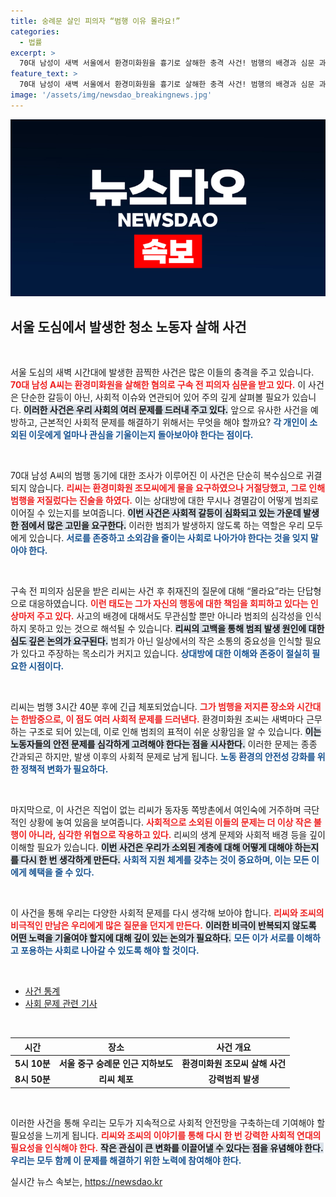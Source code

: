 ```yaml
---
title: 숭례문 살인 피의자 “범행 이유 몰라요!”
categories:
  - 법률
excerpt: >
  70대 남성이 새벽 서울에서 환경미화원을 흉기로 살해한 충격 사건! 범행의 배경과 심문 과정이 드러나며, 구속 여부가 주목받고 있다. 클릭하여 사건의 전모를 확인하세요!
feature_text: >
  70대 남성이 새벽 서울에서 환경미화원을 흉기로 살해한 충격 사건! 범행의 배경과 심문 과정이 드러나며, 구속 여부가 주목받고 있다. 클릭하여 사건의 전모를 확인하세요!
image: '/assets/img/newsdao_breakingnews.jpg'
---
```


<p><img src="/assets/img/newsdao_breakingnews.jpg" alt="implanttips 속보" /></p>

<h2 data-ke-size="size26">서울 도심에서 발생한 청소 노동자 살해 사건</h2>

<p data-ke-size="size16">&nbsp;</p>

<p>서울 도심의 새벽 시간대에 발생한 끔찍한 사건은 많은 이들의 충격을 주고 있습니다. <b><span style="color: #ee2323;">70대 남성 A씨는 환경미화원을 살해한 혐의로 구속 전 피의자 심문을 받고 있다.</span></b> 이 사건은 단순한 갈등이 아닌, 사회적 이슈와 연관되어 있어 주의 깊게 살펴볼 필요가 있습니다. <b><span style="background-color: #21538527;">이러한 사건은 우리 사회의 여러 문제를 드러내 주고 있다.</span></b> 앞으로 유사한 사건을 예방하고, 근본적인 사회적 문제를 해결하기 위해서는 무엇을 해야 할까요? <b><span style="color: #1a5490;">각 개인이 소외된 이웃에게 얼마나 관심을 기울이는지 돌아보아야 한다는 점이다.</span></b></p>

<p data-ke-size="size16">&nbsp;</p>

<p>70대 남성 A씨의 범행 동기에 대한 조사가 이루어진 이 사건은 단순히 복수심으로 귀결되지 않습니다. <b><span style="color: #ee2323;">리씨는 환경미화원 조모씨에게 물을 요구하였으나 거절당했고, 그로 인해 범행을 저질렀다는 진술을 하였다.</span></b> 이는 상대방에 대한 무시나 경멸감이 어떻게 범죄로 이어질 수 있는지를 보여줍니다. <b><span style="background-color: #21538527;">이번 사건은 사회적 갈등이 심화되고 있는 가운데 발생한 점에서 많은 고민을 요구한다.</span></b> 이러한 범죄가 발생하지 않도록 하는 역할은 우리 모두에게 있습니다. <b><span style="color: #1a5490;">서로를 존중하고 소외감을 줄이는 사회로 나아가야 한다는 것을 잊지 말아야 한다.</span></b></p>

<p data-ke-size="size16">&nbsp;</p>

<p>구속 전 피의자 심문을 받은 리씨는 사건 후 취재진의 질문에 대해 “몰라요”라는 단답형으로 대응하였습니다. <b><span style="color: #ee2323;">이런 태도는 그가 자신의 행동에 대한 책임을 회피하고 있다는 인상마저 주고 있다.</span></b> 사고의 배경에 대해서도 무관심할 뿐만 아니라 범죄의 심각성을 인식하지 못하고 있는 것으로 해석될 수 있습니다. <b><span style="background-color: #21538527;">리씨의 고백을 통해 범죄 발생 원인에 대한 심도 깊은 논의가 요구된다.</span></b> 범죄가 아닌 일상에서의 작은 소통의 중요성을 인식할 필요가 있다고 주장하는 목소리가 커지고 있습니다. <b><span style="color: #1a5490;">상대방에 대한 이해와 존중이 절실히 필요한 시점이다.</span></b></p>

<p data-ke-size="size16">&nbsp;</p>

<p>리씨는 범행 3시간 40분 후에 긴급 체포되었습니다. <b><span style="color: #ee2323;">그가 범행을 저지른 장소와 시간대는 한밤중으로, 이 점도 여러 사회적 문제를 드러낸다.</span></b> 환경미화원 조씨는 새벽마다 근무하는 구조로 되어 있는데, 이로 인해 범죄의 표적이 쉬운 상황임을 알 수 있습니다. <b><span style="background-color: #21538527;">이는 노동자들의 안전 문제를 심각하게 고려해야 한다는 점을 시사한다.</span></b> 이러한 문제는 종종 간과되곤 하지만, 발생 이후의 사회적 문제로 남게 됩니다. <b><span style="color: #1a5490;">노동 환경의 안전성 강화를 위한 정책적 변화가 필요하다.</span></b></p>

<p data-ke-size="size16">&nbsp;</p>

<p>마지막으로, 이 사건은 직업이 없는 리씨가 동자동 쪽방촌에서 여인숙에 거주하며 극단적인 상황에 놓여 있음을 보여줍니다. <b><span style="color: #ee2323;">사회적으로 소외된 이들의 문제는 더 이상 작은 불행이 아니라, 심각한 위협으로 작용하고 있다.</span></b> 리씨의 생계 문제와 사회적 배경 등을 깊이 이해할 필요가 있습니다. <b><span style="background-color: #21538527;">이번 사건은 우리가 소외된 계층에 대해 어떻게 대해야 하는지를 다시 한 번 생각하게 만든다.</span></b> <b><span style="color: #1a5490;">사회적 지원 체계를 갖추는 것이 중요하며, 이는 모든 이에게 혜택을 줄 수 있다.</span></b></p>

<p data-ke-size="size16">&nbsp;</p>

<p>이 사건을 통해 우리는 다양한 사회적 문제를 다시 생각해 보아야 합니다. <b><span style="color: #ee2323;">리씨와 조씨의 비극적인 만남은 우리에게 많은 질문을 던지게 만든다.</span></b> <b><span style="background-color: #21538527;">이러한 비극이 반복되지 않도록 어떤 노력을 기울여야 할지에 대해 깊이 있는 논의가 필요하다.</span></b> <b><span style="color: #1a5490;">모든 이가 서로를 이해하고 포용하는 사회로 나아갈 수 있도록 해야 할 것이다.</span></b></p>

<p data-ke-size="size16">&nbsp;</p>

<!-- 아래의 링크를 통해 더 자세한 정보와 통계를 확인할 수 있습니다 -->

<ul>
  <li><a href="https://example.com/statistics">사건 통계</a></li>
  <li><a href="https://example.com/articles">사회 문제 관련 기사</a></li>
</ul>

<p data-ke-size="size16">&nbsp;</p>

<table>
  <thead>
    <tr>
      <th style="text-align: center;">시간</th>
      <th style="text-align: center;">장소</th>
      <th style="text-align: center;">사건 개요</th>
    </tr>
  </thead>
  <tbody>
    <tr>
      <td style="text-align: center; height: 17px;"><b>5시 10분</b></td>
      <td style="text-align: center; height: 17px;"><b>서울 중구 숭례문 인근 지하보도</b></td>
      <td style="text-align: center; height: 17px;"><b>환경미화원 조모씨 살해 사건</b></td>
    </tr>
    <tr>
      <td style="text-align: center; height: 17px;"><b>8시 50분</b></td>
      <td style="text-align: center; height: 17px;"><b>리씨 체포</b></td>
      <td style="text-align: center; height: 17px;"><b>강력범죄 발생</b></td>
    </tr>
  </tbody>
</table>

<p data-ke-size="size16">&nbsp;</p>

<p>이러한 사건을 통해 우리는 모두가 지속적으로 사회적 안전망을 구축하는데 기여해야 할 필요성을 느끼게 됩니다. <b><span style="color: #ee2323;">리씨와 조씨의 이야기를 통해 다시 한 번 강력한 사회적 연대의 필요성을 인식해야 한다.</span></b> <b><span style="background-color: #21538527;">작은 관심이 큰 변화를 이끌어낼 수 있다는 점을 유념해야 한다.</span></b> <b><span style="color: #1a5490;">우리는 모두 함께 이 문제를 해결하기 위한 노력에 참여해야 한다.</span></b></p>
실시간 뉴스 속보는, <a href="https://newsdao.kr" rel="dofollow">https://newsdao.kr</a>


